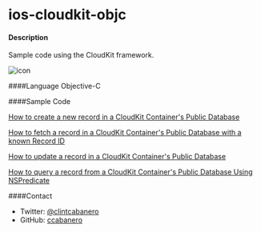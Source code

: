 ios-cloudkit-objc
=================

#### Description
Sample code using the CloudKit framework.

![icon](https://s3-us-west-1.amazonaws.com/app-static-assets/images/cloudkit_60h.png)

####Language
Objective-C

####Sample Code

[How to create a new record in a CloudKit Container's Public Database](https://gist.github.com/ccabanero/a4e3875439df4b97948f) 

[How to fetch a record in a CloudKit Container's Public Database with a known Record ID](https://gist.github.com/ccabanero/f83a8a0e3fd3d546c31f)

[How to update a record in a CloudKit Container's Public Database](https://gist.github.com/ccabanero/8a41a0ef181a12e9eb7c)

[How to query a record from a CloudKit Container's Public Database Using NSPredicate](https://gist.github.com/ccabanero/a78827f0fa13ac498a14)

####Contact
* Twitter: [@clintcabanero](http://twitter.com/clintcabanero)
* GitHub: [ccabanero](http:///github.com/ccabanero)